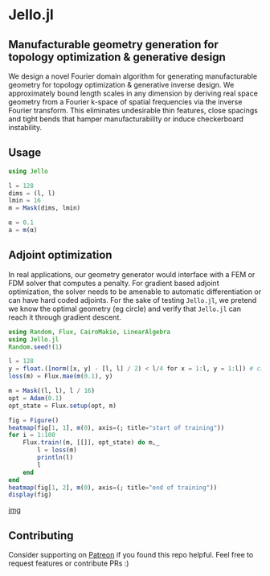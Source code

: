 # Jello.jl

## Manufacturable geometry generation for topology optimization & generative design
We design a novel Fourier domain algorithm for generating manufacturable geometry for topology optimization & generative inverse design. We approximately bound length scales in any dimension by deriving real space geometry from a Fourier k-space of spatial frequencies via the inverse Fourier transform. This eliminates undesirable thin features, close spacings and tight bends that hamper manufacturability or induce checkerboard instability. 

## Usage
<!-- ## Usage -->
```julia
using Jello

l = 128
dims = (l, l)
lmin = 16
m = Mask(dims, lmin)

α = 0.1
a = m(α)
```
## Adjoint optimization
In real applications, our geometry generator would interface with a FEM or FDM solver that computes a penalty. For gradient based adjoint optimization, the solver needs to be amenable to automatic differentiation or can have hard coded adjoints. For the sake of testing `Jello.jl`, we pretend we know the optimal geometry (eg circle) and verify that `Jello.jl` can reach it through gradient descent.
```julia
using Random, Flux, CairoMakie, LinearAlgebra
using Jello.jl
Random.seed!(1)

l = 128
y = float.([norm([x, y] - [l, l] / 2) < l/4 for x = 1:l, y = 1:l]) # circle
loss(m) = Flux.mae(m(0.1), y)

m = Mask((l, l), l / 16)
opt = Adam(0.1)
opt_state = Flux.setup(opt, m)

fig = Figure()
heatmap(fig[1, 1], m(0), axis=(; title="start of training"))
for i = 1:100
    Flux.train!(m, [[]], opt_state) do m,_
        l = loss(m)
        println(l)
        l
    end
end
heatmap(fig[1, 2], m(0), axis=(; title="end of training"))
display(fig)
```
[img](train.png)
## Contributing
Consider supporting on [Patreon](https://patreon.com/pxshen?utm_medium=clipboard_copy&utm_source=copyLink&utm_campaign=creatorshare_creator&utm_content=join_link) if you found this repo helpful. Feel free to request features or contribute PRs :)